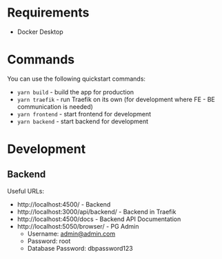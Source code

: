 # Requirements
* Docker Desktop

# Commands
You can use the following quickstart commands:
* `yarn build` - build the app for production
* `yarn traefik` - run Traefik on its own (for development where FE - BE communication is needed)
* `yarn frontend` - start frontend for development
* `yarn backend` - start backend for development
    

# Development
## Backend
Useful URLs:
* http://localhost:4500/ - Backend
* http://localhost:3000/api/backend/ - Backend in Traefik
* http://localhost:4500/docs - Backend API Documentation
* http://localhost:5050/browser/ - PG Admin
    - Username: admin@admin.com
    - Password: root
    - Database Password: dbpassword123